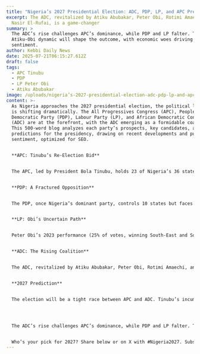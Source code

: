```yaml
---
title: "Nigeria’s 2027 Presidential Election: ADC, PDP, LP, and APC Predictions"
excerpt: The ADC, revitalized by Atiku Abubakar, Peter Obi, Rotimi Amaechi, and
  Nasir El-Rufai, is a game-changer
summary: >
  The ADC’s rise challenges APC’s dominance, while PDP and LP falter. The
  Atiku-Obi dynamic will shape the outcome, with economic woes driving voter
  sentiment.
author: Kebbi Daily News
date: 2025-07-21T06:15:27.612Z
draft: false
tags:
  - APC Tinubu
  - PDP
  - LP Peter Obi
  - Atiku Abubakar
image: /uploads/nigeria’s-2027-presidential-election-adc-pdp-lp-and-apc-predictions-1-.jpg
content: >-
  As Nigeria approaches the 2027 presidential election, the political landscape
  is shifting dramatically. The All Progressives Congress (APC), Peoples
  Democratic Party (PDP), Labour Party (LP), and African Democratic Congress
  (ADC) are at the forefront, with the ADC emerging as a formidable coalition.
  This 500-word blog analyzes each party’s prospects, key candidates, and
  predictions for the presidency, drawing on recent developments and public
  sentiment, optimized for SEO.


  **APC: Tinubu’s Re-Election Bid**


  The APC, led by President Bola Tinubu, holds 23 of Nigeria’s 36 states, wielding significant resources. Tinubu, aged 75 by 2027, is endorsed for a second term, leveraging infrastructure projects and northern alliances, per Okay.ng. However, economic hardship (20.7% inflation) and youth unemployment (33%) fuel discontent, especially in Lagos and Rivers. The loss of Muhammadu Buhari’s northern influence, following his 2025 passing, weakens APC’s grip, per Pulse Nigeria. Defections to the ADC, like Nasir El-Rufai’s, further challenge unity. Tinubu’s health concerns and regional favoritism perceptions may limit his vote share to 35%, needing 25% in 24 states to win.


  **PDP: A Fractured Opposition**


  The PDP, once Nigeria’s dominant party, controls 10 states but faces internal strife and defections, per Punch Newspapers. Atiku Abubakar’s exit to the ADC and the loss of governors like Umo Eno to APC have slashed its influence (118 House seats, 36 Senate). Acting Chairman Umar Damagum insists on unity, but analysts like Iliyasu Hadi predict PDP’s decline, with ADC poised to overtake it as the main opposition, per BBC. The PDP may field a southeastern candidate like Ademola Adeleke, but without Atiku’s northern base, it could struggle to secure 20% of votes.


  **LP: Obi’s Uncertain Path**


  Peter Obi’s 2023 performance (25% of votes, winning South-East and South-South) made the LP a force, but his shift to the ADC coalition weakens the party, per Tribune Online. Obi’s “Obidient Movement” youth base remains loyal, yet internal crises and lack of grassroots structure beyond Anambra limit LP’s reach. If Obi contests under LP, he could split the opposition vote, garnering 15-20%. Without him, LP’s candidate, like Datti Baba-Ahmed, may struggle to hit 10%, per ThisDay.


  **ADC: The Rising Coalition**


  The ADC, revitalized by Atiku Abubakar, Peter Obi, Rotimi Amaechi, and Nasir El-Rufai, is a game-changer, per Vanguard News. Launched in July 2025 at Yar’Adua Centre, the coalition unites defectors from APC, PDP, and LP, led by interim chairman David Mark. Its promise of economic reform resonates amid hardship, per Okay.ng. An Atiku-Obi ticket, combining Atiku’s northern strongholds and Obi’s southern youth support, could secure 35-40% of votes, per ThisDay. However, internal rivalry over the presidential ticket risks fragmentation, with Obi insisting on a southern candidate, per Legit.ng.


  **2027 Prediction**


  The election will be a tight race between APC and ADC. Tinubu’s incumbency gives APC an edge, but ADC’s coalition, if unified, could upset with 24-state support. PDP and LP will likely trail, splitting opposition votes. Key battlegrounds: Lagos, Kaduna, Rivers, and Adamawa.




  The ADC’s rise challenges APC’s dominance, while PDP and LP falter. The Atiku-Obi dynamic will shape the outcome, with economic woes driving voter sentiment.


  Who’s your pick for 2027? Share below or on X with #Nigeria2027. Subscribe for election updates!
---
```

